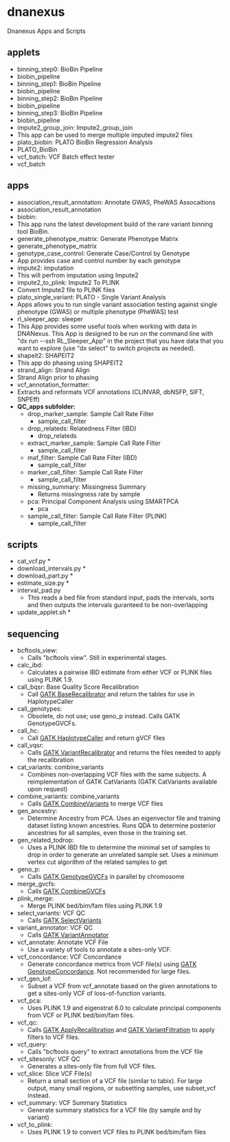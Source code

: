 # dnanexus
Dnanexus Apps and Scripts

## applets 
* binning_step0: BioBin Pipeline
 * biobin_pipeline
* binning_step1: BioBin Pipeline
 * biobin_pipeline
* binning_step2: BioBin Pipeline
 * biobin_pipeline
* binning_step3: BioBin Pipeline
 * biobin_pipeline
* impute2_group_join: Impute2_group_join
 * This app can be used to merge multiple imputed impute2 files
* plato_biobin: PLATO BioBin Regression Analysis
 * PLATO_BioBin
* vcf_batch: VCF Batch effect tester 
 * vcf_batch

## apps
* association_result_annotation: Annotate GWAS, PheWAS Assocaitions
 * association_result_annotation
* biobin: 
 * This app runs the latest development build of the rare variant binning tool BioBin.
* generate_phenotype_matrix: Generate Phenotype Matrix
 * generate_phenotype_matrix
* genotype_case_control: Generate Case/Control by Genotype
 * App provides case and control number by each genotype
* impute2: imputation
 * This will perfrom imputation using Impute2
* impute2_to_plink: Impute2 To PLINK
 * Convert Impute2 file to PLINK files
* plato_single_variant: PLATO - Single Variant Analysis 
 * Apps allows you to run single variant association testing against single phenotype (GWAS) or multiple phenotype (PheWAS) test
* rl_sleeper_app: sleeper
 * This App provides some useful tools when working with data in DNANexus. This App is designed to be run on the command line with "dx run --ssh RL_Sleeper_App" in the project that you have data that you want to explore (use "dx select" to switch projects as needed).
* shapeit2: SHAPEIT2
 * This app do phasing using SHAPEIT2
* strand_align: Strand Align
 * Strand Align prior to phasing
* vcf_annotation_formatter: 
 * Extracts and reformats VCF annotations (CLINVAR, dbNSFP, SIFT, SNPEff)
* **QC_apps subfolder:**
  * drop_marker_sample: Sample Call Rate Filter
    - sample_call_filter
  * drop_relateds: Relatedness Filter (IBD)
    - drop_relateds
  * extract_marker_sample: Sample Call Rate Filter
    - sample_call_filter
  * maf_filter: Sample Call Rate Filter (IBD)
    - sample_call_filter
  * marker_call_filter: Sample Call Rate Filter
    - sample_call_filter
  * missing_summary: Missingness Summary
    - Returns missingness rate by sample
  * pca: Principal Component Analysis using SMARTPCA 
    - pca
  * sample_call_filter: Sample Call Rate Filter (PLINK)
    - sample_call_filter

## scripts
* cat_vcf.py
  * 
* download_intervals.py
  * 
* download_part.py
  * 
* estimate_size.py
  * 
* interval_pad.py
  * This reads a bed file from standard input, pads the intervals, sorts and then outputs the intervals guranteed to be non-overlapping
* update_applet.sh
  * 

## sequencing
* bcftools_view: 
  * Calls "bcftools view".  Still in experimental stages.
* calc_ibd: 
  * Calculates a pairwise IBD estimate from either VCF or PLINK files using PLINK 1.9.
* call_bqsr: Base Quality Score Recalibration
  * Call [GATK BaseRecalibrator](https://www.broadinstitute.org/gatk/guide/tooldocs/org_broadinstitute_gatk_tools_walkers_bqsr_BaseRecalibrator.php) and return the tables for use in HaplotypeCaller
* call_genotypes: 
  * Obsolete, do not use; use geno_p instead.  Calls GATK GenotypeGVCFs.
* call_hc: 
  * Call [GATK HaplotypeCaller](https://www.broadinstitute.org/gatk/guide/tooldocs/org_broadinstitute_gatk_tools_walkers_haplotypecaller_HaplotypeCaller.php) and return gVCF files
* call_vqsr:
  * Calls [GATK VariantRecalibrator](https://www.broadinstitute.org/gatk/guide/tooldocs/org_broadinstitute_gatk_tools_walkers_variantrecalibration_VariantRecalibrator.php) and returns the files needed to apply the recalibration
* cat_variants: combine_variants
  * Combines non-overlapping VCF files with the same subjects.  A reimplementation of GATK CatVariants (GATK CatVariants available upon request)
* combine_variants: combine_variants
  * Calls [GATK CombineVariants](https://www.broadinstitute.org/gatk/guide/tooldocs/org_broadinstitute_gatk_tools_walkers_variantutils_CombineVariants.php) to merge VCF files
* gen_ancestry: 
  * Determine Ancestry from PCA.  Uses an eigenvector file and training dataset listing known ancestries.  Runs QDA to determine posterior ancestries for all samples, even those in the training set.
* gen_related_todrop: 
  * Uses a PLINK IBD file to determine the minimal set of samples to drop in order to generate an unrelated sample set.  Uses a minimum vertex cut algorithm of the related samples to get 
* geno_p: 
  * Calls [GATK GenotypeGVCFs](https://www.broadinstitute.org/gatk/guide/tooldocs/org_broadinstitute_gatk_tools_walkers_variantutils_GenotypeGVCFs.php) in parallel by chromosome
* merge_gvcfs:
  * Calls [GATK CombineGVCFs](https://www.broadinstitute.org/gatk/guide/tooldocs/org_broadinstitute_gatk_tools_walkers_variantutils_CombineGVCFs.php)
* plink_merge: 
  * Merge PLINK bed/bim/fam files using PLINK 1.9
* select_variants: VCF QC
  * Calls [GATK SelectVariants](https://www.broadinstitute.org/gatk/guide/tooldocs/org_broadinstitute_gatk_tools_walkers_variantutils_SelectVariants.php)
* variant_annotator: VCF QC
  * Calls [GATK VariantAnnotator](https://www.broadinstitute.org/gatk/guide/tooldocs/org_broadinstitute_gatk_tools_walkers_annotator_VariantAnnotator.php)
* vcf_annotate: Annotate VCF File
  * Use a variety of tools to annotate a sites-only VCF.  
* vcf_concordance: VCF Concordance
  * Generate concordance metrics from VCF file(s) using [GATK GenotypeConcordance](https://www.broadinstitute.org/gatk/guide/tooldocs/org_broadinstitute_gatk_tools_walkers_variantutils_GenotypeConcordance.php).  Not recommended for large files.
* vcf_gen_lof: 
  * Subset a VCF from vcf_annotate based on the given annotations to get a sites-only VCF of loss-of-function variants.
* vcf_pca: 
  * Uses PLINK 1.9 and eigenstrat 6.0 to calculate principal components from VCF or PLINK bed/bim/fam files.
* vcf_qc:
  * Calls [GATK ApplyRecalibration](https://www.broadinstitute.org/gatk/guide/tooldocs/org_broadinstitute_gatk_tools_walkers_variantrecalibration_VariantRecalibrator.php) and [GATK VariantFiltration](https://www.broadinstitute.org/gatk/guide/tooldocs/org_broadinstitute_gatk_tools_walkers_filters_VariantFiltration.php) to apply filters to VCF files.
* vcf_query:
  * Calls "bcftools query" to extract annotations from the VCF file
* vcf_sitesonly: VCF QC
  * Generates a sites-only file from full VCF files.
* vcf_slice: Slice VCF File(s)
  * Return a small section of a VCF file (similar to tabix).  For large output, many small regions, or subsetting samples, use subset_vcf instead.
* vcf_summary: VCF Summary Statistics
  * Generate summary statistics for a VCF file (by sample and by variant)
* vcf_to_plink: 
  * Uses PLINK 1.9 to convert VCF files to PLINK bed/bim/fam files
